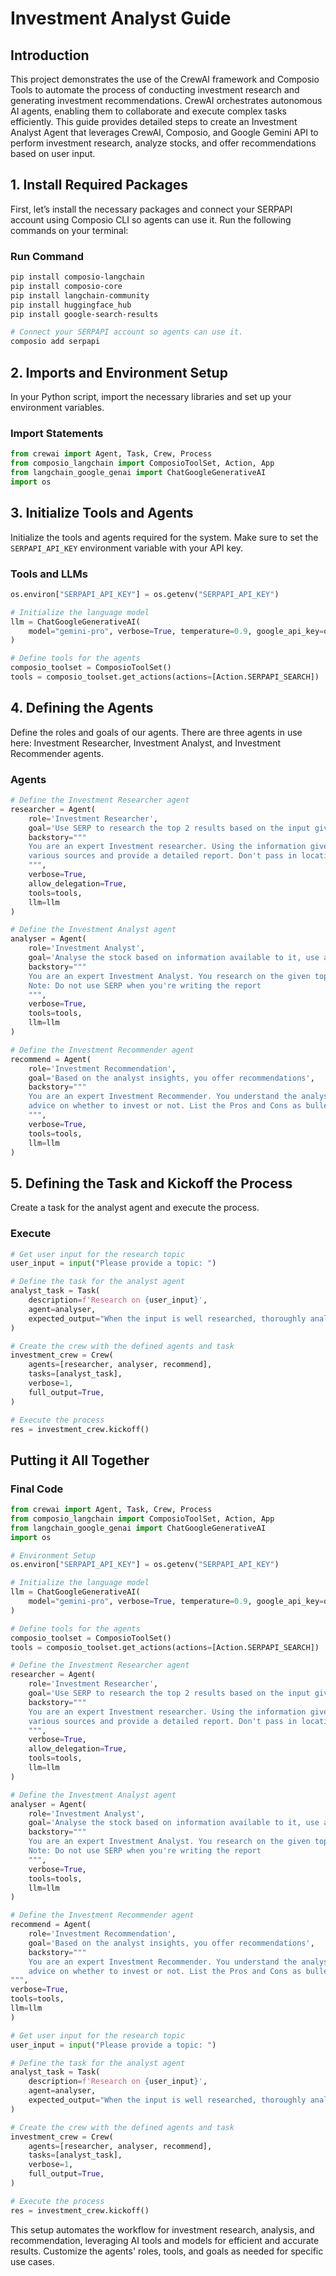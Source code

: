 # Investment Analyst Guide

## Introduction
This project demonstrates the use of the CrewAI framework and Composio Tools to automate the process of conducting investment research and generating investment recommendations. CrewAI orchestrates autonomous AI agents, enabling them to collaborate and execute complex tasks efficiently.
This guide provides detailed steps to create an Investment Analyst Agent that leverages CrewAI, Composio, and Google Gemini API to perform investment research, analyze stocks, and offer recommendations based on user input.

## 1. Install Required Packages

First, let’s install the necessary packages and connect your SERPAPI account using Composio CLI so agents can use it. Run the following commands on your terminal:

### Run Command

```bash
pip install composio-langchain
pip install composio-core
pip install langchain-community
pip install huggingface_hub
pip install google-search-results

# Connect your SERPAPI account so agents can use it.
composio add serpapi
```

## 2. Imports and Environment Setup

In your Python script, import the necessary libraries and set up your environment variables.

### Import Statements

```python
from crewai import Agent, Task, Crew, Process
from composio_langchain import ComposioToolSet, Action, App
from langchain_google_genai import ChatGoogleGenerativeAI
import os
```

## 3. Initialize Tools and Agents

Initialize the tools and agents required for the system. Make sure to set the `SERPAPI_API_KEY` environment variable with your API key.

### Tools and LLMs

```python
os.environ["SERPAPI_API_KEY"] = os.getenv("SERPAPI_API_KEY")

# Initialize the language model
llm = ChatGoogleGenerativeAI(
    model="gemini-pro", verbose=True, temperature=0.9, google_api_key=os.getenv("GOOGLE_API_KEY")
)

# Define tools for the agents
composio_toolset = ComposioToolSet()
tools = composio_toolset.get_actions(actions=[Action.SERPAPI_SEARCH])
```

## 4. Defining the Agents

Define the roles and goals of our agents. There are three agents in use here: Investment Researcher, Investment Analyst, and Investment Recommender agents.

### Agents

```python
# Define the Investment Researcher agent
researcher = Agent(
    role='Investment Researcher',
    goal='Use SERP to research the top 2 results based on the input given to you and provide a report',
    backstory="""
    You are an expert Investment researcher. Using the information given to you, conduct comprehensive research using
    various sources and provide a detailed report. Don't pass in location as an argument to the tool
    """,
    verbose=True,
    allow_delegation=True,
    tools=tools,
    llm=llm
)

# Define the Investment Analyst agent
analyser = Agent(
    role='Investment Analyst',
    goal='Analyse the stock based on information available to it, use all the tools',
    backstory="""
    You are an expert Investment Analyst. You research on the given topic and analyse your research for insights.
    Note: Do not use SERP when you're writing the report
    """,
    verbose=True,
    tools=tools,
    llm=llm
)

# Define the Investment Recommender agent
recommend = Agent(
    role='Investment Recommendation',
    goal='Based on the analyst insights, you offer recommendations',
    backstory="""
    You are an expert Investment Recommender. You understand the analyst insights and with your expertise suggest and offer
    advice on whether to invest or not. List the Pros and Cons as bullet points
    """,
    verbose=True,
    tools=tools,
    llm=llm
)
```

## 5. Defining the Task and Kickoff the Process

Create a task for the analyst agent and execute the process.

### Execute

```python
# Get user input for the research topic
user_input = input("Please provide a topic: ")

# Define the task for the analyst agent
analyst_task = Task(
    description=f'Research on {user_input}',
    agent=analyser,
    expected_output="When the input is well researched, thoroughly analysed and recommendation is offered"
)

# Create the crew with the defined agents and task
investment_crew = Crew(
    agents=[researcher, analyser, recommend],
    tasks=[analyst_task],
    verbose=1,
    full_output=True,
)

# Execute the process
res = investment_crew.kickoff()
```

## Putting it All Together

### Final Code

```python
from crewai import Agent, Task, Crew, Process
from composio_langchain import ComposioToolSet, Action, App
from langchain_google_genai import ChatGoogleGenerativeAI
import os

# Environment Setup
os.environ["SERPAPI_API_KEY"] = os.getenv("SERPAPI_API_KEY")

# Initialize the language model
llm = ChatGoogleGenerativeAI(
    model="gemini-pro", verbose=True, temperature=0.9, google_api_key=os.getenv("GOOGLE_API_KEY")
)

# Define tools for the agents
composio_toolset = ComposioToolSet()
tools = composio_toolset.get_actions(actions=[Action.SERPAPI_SEARCH])

# Define the Investment Researcher agent
researcher = Agent(
    role='Investment Researcher',
    goal='Use SERP to research the top 2 results based on the input given to you and provide a report',
    backstory="""
    You are an expert Investment researcher. Using the information given to you, conduct comprehensive research using
    various sources and provide a detailed report. Don't pass in location as an argument to the tool
    """,
    verbose=True,
    allow_delegation=True,
    tools=tools,
    llm=llm
)

# Define the Investment Analyst agent
analyser = Agent(
    role='Investment Analyst',
    goal='Analyse the stock based on information available to it, use all the tools',
    backstory="""
    You are an expert Investment Analyst. You research on the given topic and analyse your research for insights.
    Note: Do not use SERP when you're writing the report
    """,
    verbose=True,
    tools=tools,
    llm=llm
)

# Define the Investment Recommender agent
recommend = Agent(
    role='Investment Recommendation',
    goal='Based on the analyst insights, you offer recommendations',
    backstory="""
    You are an expert Investment Recommender. You understand the analyst insights and with your expertise suggest and offer
    advice on whether to invest or not. List the Pros and Cons as bullet points
""",
verbose=True,
tools=tools,
llm=llm
)

# Get user input for the research topic
user_input = input("Please provide a topic: ")

# Define the task for the analyst agent
analyst_task = Task(
    description=f'Research on {user_input}',
    agent=analyser,
    expected_output="When the input is well researched, thoroughly analysed and recommendation is offered"
)

# Create the crew with the defined agents and task
investment_crew = Crew(
    agents=[researcher, analyser, recommend],
    tasks=[analyst_task],
    verbose=1,
    full_output=True,
)

# Execute the process
res = investment_crew.kickoff()
```

This setup automates the workflow for investment research, analysis, and recommendation, leveraging AI tools and models for efficient and accurate results. Customize the agents' roles, tools, and goals as needed for specific use cases.
